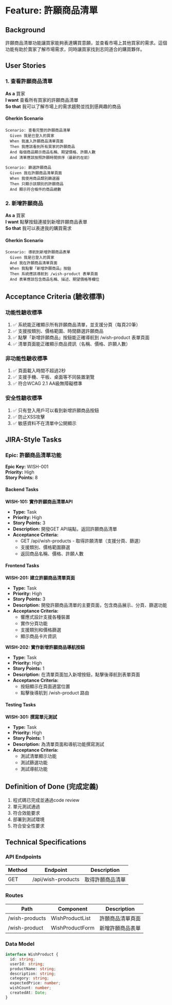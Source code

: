 # Feature: 許願商品清單

## Background
許願商品清單功能讓買家能夠表達購買意願，並查看市場上其他買家的需求。這個功能有助於賣家了解市場需求，同時讓買家找到志同道合的購買夥伴。

## User Stories

### 1. 查看許願商品清單

**As a** 買家  
**I want** 查看所有買家的許願商品清單  
**So that** 我可以了解市場上的需求趨勢並找到感興趣的商品

#### Gherkin Scenario
```gherkin
Scenario: 查看完整的許願商品清單
  Given 我是已登入的買家
  When 我進入許願商品清單頁面
  Then 我應該看到所有買家的許願商品
  And 每個商品顯示商品名稱、期望價格、許願人數
  And 清單應該按照許願時間排序（最新的在前）

Scenario: 篩選許願商品
  Given 我在許願商品清單頁面
  When 我使用商品類別篩選器
  Then 只顯示該類別的許願商品
  And 顯示符合條件的商品總數
```

### 2. 新增許願商品

**As a** 買家  
**I want** 點擊按鈕連接到新增許願商品表單  
**So that** 我可以表達我的購買需求

#### Gherkin Scenario
```gherkin
Scenario: 導航到新增許願商品表單
  Given 我是已登入的買家
  And 我在許願商品清單頁面
  When 我點擊「新增許願商品」按鈕
  Then 系統應該導航到 /wish-product 表單頁面
  And 表單應該包含商品名稱、描述、期望價格等欄位
```

## Acceptance Criteria (驗收標準)

### 功能性驗收標準
1. ✅ 系統能正確顯示所有許願商品清單，並支援分頁（每頁20筆）
2. ✅ 支援按類別、價格範圍、時間篩選許願商品
3. ✅ 點擊「新增許願商品」按鈕能正確導航到 /wish-product 表單頁面
4. ✅ 清單頁面能正確顯示商品資訊（名稱、價格、許願人數）

### 非功能性驗收標準
1. ✅ 頁面載入時間不超過2秒
2. ✅ 支援手機、平板、桌面等不同裝置瀏覽
3. ✅ 符合WCAG 2.1 AA級無障礙標準

### 安全性驗收標準
1. ✅ 只有登入用戶可以看到新增許願商品按鈕
2. ✅ 防止XSS攻擊
3. ✅ 敏感資料不在清單中公開顯示

## JIRA-Style Tasks

### Epic: 許願商品清單功能
**Epic Key:** WISH-001  
**Priority:** High  
**Story Points:** 8

#### Backend Tasks

**WISH-101: 實作許願商品清單API**
- **Type:** Task
- **Priority:** High
- **Story Points:** 3
- **Description:** 開發GET API端點，返回許願商品清單
- **Acceptance Criteria:**
  - GET /api/wish-products - 取得許願清單（支援分頁、篩選）
  - 支援類別、價格範圍篩選
  - 返回商品名稱、價格、許願人數

#### Frontend Tasks

**WISH-201: 建立許願商品清單頁面**
- **Type:** Task
- **Priority:** High
- **Story Points:** 3
- **Description:** 開發許願商品清單的主要頁面，包含商品展示、分頁、篩選功能
- **Acceptance Criteria:**
  - 響應式設計支援各種裝置
  - 實作分頁功能
  - 支援類別和價格篩選
  - 顯示商品卡片資訊

**WISH-202: 實作新增許願商品導航按鈕**
- **Type:** Task
- **Priority:** High
- **Story Points:** 1
- **Description:** 在清單頁面加入新增按鈕，點擊後導航到表單頁面
- **Acceptance Criteria:**
  - 按鈕顯示在頁面適當位置
  - 點擊後導航到 /wish-product 路由

#### Testing Tasks

**WISH-301: 撰寫單元測試**
- **Type:** Task
- **Priority:** High
- **Story Points:** 1
- **Description:** 為清單頁面和導航功能撰寫測試
- **Acceptance Criteria:**
  - 測試清單顯示功能
  - 測試篩選功能
  - 測試導航功能

## Definition of Done (完成定義)

1. 程式碼已完成並通過code review
2. 單元測試通過
3. 符合效能要求
4. 部署到測試環境
5. 符合安全性要求

## Technical Specifications

### API Endpoints

| Method | Endpoint | Description |
|--------|----------|-------------|
| GET | /api/wish-products | 取得許願商品清單 |

### Routes

| Path | Component | Description |
|------|-----------|-------------|
| /wish-products | WishProductList | 許願商品清單頁面 |
| /wish-product | WishProductForm | 新增許願商品表單 |

### Data Model

```typescript
interface WishProduct {
  id: string;
  userId: string;
  productName: string;
  description: string;
  category: string;
  expectedPrice: number;
  wishCount: number;
  createdAt: Date;
}
```
